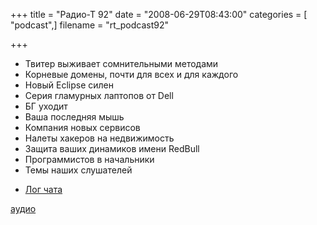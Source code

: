 +++
title = "Радио-Т 92"
date = "2008-06-29T08:43:00"
categories = [ "podcast",]
filename = "rt_podcast92"

+++

- Твитер выживает сомнительными методами
- Корневые домены, почти для всех и для каждого
- Новый Eclipse силен
- Серия гламурных лаптопов от Dell
- БГ уходит
- Ваша последняя мышь
- Компания новых сервисов
- Налеты хакеров на недвижимость
- Защита ваших динамиков имени RedBull
- Программистов в начальники
- Темы наших слушателей

* [Лог чата](http://chat.radio-t.com/logs/radio-t-92.html)

[аудио](http://cdn.radio-t.com/rt_podcast92.mp3)
<audio src="http://cdn.radio-t.com/rt_podcast92.mp3" preload="none"></audio>
